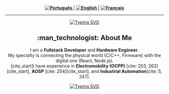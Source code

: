 <div align="center">
  <strong>
    <a href="README.md" title="Português (BR)">
      <img src="https://img.shields.io/badge/Português-🇧🇷-0D1B2A?style=for-the-badge" alt="Português"/>
    </a>
  </strong> | 
  <strong>
    <a href="README.en.md" title="English (US)">
      <img src="https://img.shields.io/badge/English-🇺🇸-0D1B2A?style=for-the-badge" alt="English"/>
    </a>
  </strong> | 
  <strong>
    <a href="README.fr.md" title="Français (FR)">
      <img src="https://img.shields.io/badge/Français-🇫🇷-0D1B2A?style=for-the-badge" alt="Français"/>
    </a>
  </strong>
</div>
<hr>

<div align="center">
  <a href="https://git.io/typing-svg">
    <img src="https://readme-typing-svg.demolab.com?font=Rem&duration=4000&pause=1000&color=90CAF9&center=true&width=435&separator=%3C&lines=Hello%2C+I'm+William+Gomes%3CWelcome+to+my+GitHub+Profile!" alt="Typing SVG" />
  </a>
</div>

<div align="center">
  <h2>:man_technologist: About Me</h2>
  <p>
    I am a <strong>Fullstack Developer</strong> and <strong>Hardware Engineer</strong>.<br>
    My specialty is connecting the physical world (C/C++, Firmware) with the digital one (React, Node.js).<br>
    [cite_start]I have experience in <strong>Electromobility (OCPP)</strong> [cite: 253, 262][cite_start], <strong>AOSP</strong> [cite: 254][cite_start], and <strong>Industrial Automation</strong>[cite: 5, 247].
  </p>
</div>

<div align="center">
  <a href="https://git.io/typing-svg">
    <img src="https://readme-typing-svg.demolab.com?font=Rem&duration=4000&pause=1000&color=90CAF9&center=true&width=435&separator=%3C&lines=Thanks+for+visiting!%3CConnect+with+me.%3CCome+back+anytime!" alt="Typing SVG" />
  </a>
  <br>
  
</div>

